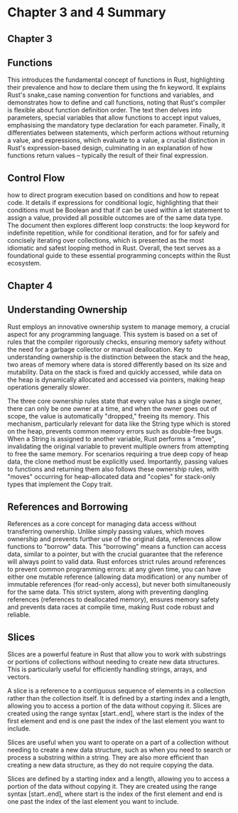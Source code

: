 # Chapter 3 and 4 Summary

## Chapter 3

## Functions
This introduces the fundamental concept of functions in Rust, highlighting their prevalence and how to declare them using the fn keyword. It explains Rust's snake_case naming convention for functions and variables, and demonstrates how to define and call functions, noting that Rust's compiler is flexible about function definition order. The text then delves into parameters, special variables that allow functions to accept input values, emphasising the mandatory type declaration for each parameter. Finally, it differentiates between statements, which perform actions without returning a value, and expressions, which evaluate to a value, a crucial distinction in Rust's expression-based design, culminating in an explanation of how functions return values – typically the result of their final expression.

## Control Flow
how to direct program execution based on conditions and how to repeat code. It details if expressions for conditional logic, highlighting that their conditions must be Boolean and that if can be used within a let statement to assign a value, provided all possible outcomes are of the same data type. The document then explores different loop constructs: the loop keyword for indefinite repetition, while for conditional iteration, and for for safely and concisely iterating over collections, which is presented as the most idiomatic and safest looping method in Rust. Overall, the text serves as a foundational guide to these essential programming concepts within the Rust ecosystem.

## Chapter 4
## Understanding Ownership
Rust employs an innovative ownership system to manage memory, a crucial aspect for any programming language. This system is based on a set of rules that the compiler rigorously checks, ensuring memory safety without the need for a garbage collector or manual deallocation. Key to understanding ownership is the distinction between the stack and the heap, two areas of memory where data is stored differently based on its size and mutability. Data on the stack is fixed and quickly accessed, while data on the heap is dynamically allocated and accessed via pointers, making heap operations generally slower.

The three core ownership rules state that every value has a single owner, there can only be one owner at a time, and when the owner goes out of scope, the value is automatically "dropped," freeing its memory. This mechanism, particularly relevant for data like the String type which is stored on the heap, prevents common memory errors such as double-free bugs. When a String is assigned to another variable, Rust performs a "move", invalidating the original variable to prevent multiple owners from attempting to free the same memory. For scenarios requiring a true deep copy of heap data, the clone method must be explicitly used. Importantly, passing values to functions and returning them also follows these ownership rules, with "moves" occurring for heap-allocated data and "copies" for stack-only types that implement the Copy trait.

## References and Borrowing
References as a core concept for managing data access without transferring ownership. Unlike simply passing values, which moves ownership and prevents further use of the original data, references allow functions to "borrow" data. This "borrowing" means a function can access data, similar to a pointer, but with the crucial guarantee that the reference will always point to valid data. Rust enforces strict rules around references to prevent common programming errors: at any given time, you can have either one mutable reference (allowing data modification) or any number of immutable references (for read-only access), but never both simultaneously for the same data. This strict system, along with preventing dangling references (references to deallocated memory), ensures memory safety and prevents data races at compile time, making Rust code robust and reliable.

## Slices
Slices are a powerful feature in Rust that allow you to work with substrings or portions of collections without needing to create new data structures. This is particularly useful for efficiently handling strings, arrays, and vectors.

A slice is a reference to a contiguous sequence of elements in a collection rather than the collection itself. It is defined by a starting index and a length, allowing you to access a portion of the data without copying it. Slices are created using the range syntax [start..end], where start is the index of the first element and end is one past the index of the last element you want to include.

Slices are useful when you want to operate on a part of a collection without needing to create a new data structure, such as when you need to search or process a substring within a string. They are also more efficient than creating a new data structure, as they do not require copying the data.

Slices are defined by a starting index and a length, allowing you to access a portion of the data without copying it. They are created using the range syntax [start..end], where start is the index of the first element and end is one past the index of the last element you want to include.